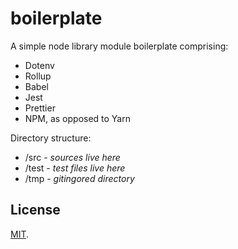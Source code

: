 # boilerplate

A simple node library module boilerplate comprising:

- Dotenv
- Rollup
- Babel
- Jest
- Prettier
- NPM, as opposed to Yarn

Directory structure:

- /src - _sources live here_
- /test - _test files live here_
- /tmp - _gitingored directory_

## License

[MIT](LICENSE).
